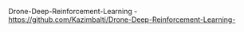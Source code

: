 
Drone-Deep-Reinforcement-Learning - https://github.com/Kazimbalti/Drone-Deep-Reinforcement-Learning-